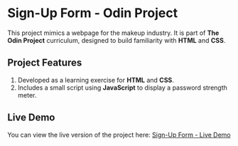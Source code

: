 # Sign-Up Form - Odin Project

This project mimics a webpage for the makeup industry. It is part of **The Odin Project** curriculum, designed to build familiarity with **HTML** and **CSS**.

## Project Features

1. Developed as a learning exercise for **HTML** and **CSS**.
2. Includes a small script using **JavaScript** to display a password strength meter.

## Live Demo

You can view the live version of the project here: [Sign-Up Form - Live Demo](https://rukit24.github.io/Sign-up-Form-Odin-Project/)
